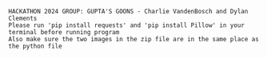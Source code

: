     HACKATHON 2024 GROUP: GUPTA'S GOONS - Charlie VandenBosch and Dylan Clements
    Please run 'pip install requests' and 'pip install Pillow' in your terminal before running program
    Also make sure the two images in the zip file are in the same place as the python file
